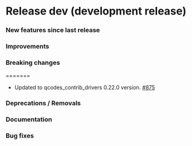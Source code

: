 # Release dev (development release)

### New features since last release

### Improvements

### Breaking changes
=======
- Updated to qcodes_contrib_drivers 0.22.0 version.
  [#875](https://github.com/qilimanjaro-tech/qililab/pull/875)

### Deprecations / Removals

### Documentation

### Bug fixes
